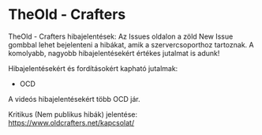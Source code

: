 # TheOld - Crafters
TheOld - Crafters hibajelentések:
Az Issues oldalon a zöld New Issue gombbal lehet bejelenteni a hibákat, amik a szervercsoporthoz tartoznak.
A komolyabb, nagyobb hibajelentésekért értékes jutalmat is adunk!

Hibajelentésekért és fordításokért kapható jutalmak:
- OCD

A videós hibajelentésekért több OCD jár.

Kritikus (Nem publikus hibák) jelentése: https://www.oldcrafters.net/kapcsolat/
